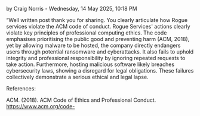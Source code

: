 by Craig Norris - Wednesday, 14 May 2025, 10:18 PM

“Well written post thank you for sharing. You clearly articulate how Rogue services violate the ACM code of conduct. Rogue Services' actions clearly violate key 
principles of professional computing ethics. The code emphasises prioritising the public good and preventing harm (ACM, 2018), yet by allowing malware to be hosted,
the company directly endangers users through potential ransomware and cyberattacks. It also fails to uphold integrity and professional responsibility by ignoring 
repeated requests to take action. Furthermore, hosting malicious software likely breaches cybersecurity laws, showing a disregard for legal obligations. These 
failures collectively demonstrate a serious ethical and legal lapse.

References:

ACM. (2018). ACM Code of Ethics and Professional Conduct. https://www.acm.org/code-

